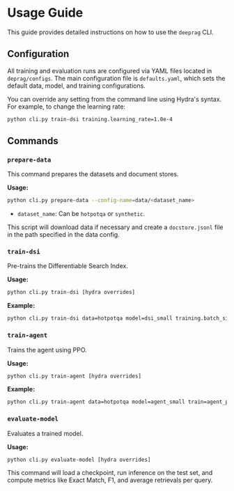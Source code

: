 # Usage Guide

This guide provides detailed instructions on how to use the `deeprag` CLI.

## Configuration

All training and evaluation runs are configured via YAML files located in `deprag/configs`. The main configuration file is `defaults.yaml`, which sets the default data, model, and training configurations.

You can override any setting from the command line using Hydra's syntax. For example, to change the learning rate:

```bash
python cli.py train-dsi training.learning_rate=1.0e-4
```

## Commands

### `prepare-data`

This command prepares the datasets and document stores.

**Usage:**
```bash
python cli.py prepare-data --config-name=data/<dataset_name>
```

-   `dataset_name`: Can be `hotpotqa` or `synthetic`.

This script will download data if necessary and create a `docstore.jsonl` file in the path specified in the data config.

### `train-dsi`

Pre-trains the Differentiable Search Index.

**Usage:**
```bash
python cli.py train-dsi [hydra overrides]
```

**Example:**
```bash
python cli.py train-dsi data=hotpotqa model=dsi_small training.batch_size=64
```

### `train-agent`

Trains the agent using PPO.

**Usage:**
```bash
python cli.py train-agent [hydra overrides]
```

**Example:**
```bash
python cli.py train-agent data=hotpotqa model=agent_small train=agent_ppo
```

### `evaluate-model`

Evaluates a trained model.

**Usage:**
```bash
python cli.py evaluate-model [hydra overrides]
```

This command will load a checkpoint, run inference on the test set, and compute metrics like Exact Match, F1, and average retrievals per query.
